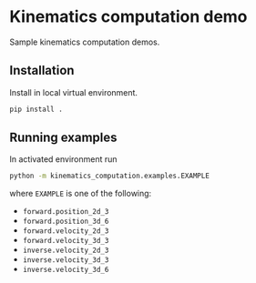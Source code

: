 # Kinematics computation demo

Sample kinematics computation demos.

## Installation

Install in local virtual environment.

```bash
pip install .
```

## Running examples

In activated environment run

```bash
python -m kinematics_computation.examples.EXAMPLE
```

where `EXAMPLE` is one of the following:

- `forward.position_2d_3`
- `forward.position_3d_6`
- `forward.velocity_2d_3`
- `forward.velocity_3d_3`
- `inverse.velocity_2d_3`
- `inverse.velocity_3d_3`
- `inverse.velocity_3d_6`

